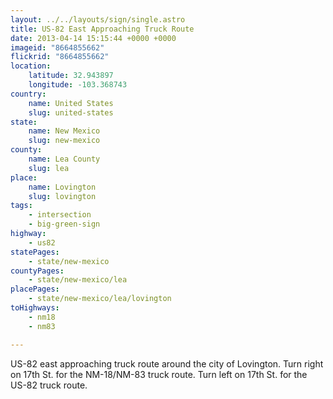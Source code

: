 ```yaml
---
layout: ../../layouts/sign/single.astro
title: US-82 East Approaching Truck Route
date: 2013-04-14 15:15:44 +0000 +0000
imageid: "8664855662"
flickrid: "8664855662"
location:
    latitude: 32.943897
    longitude: -103.368743
country:
    name: United States
    slug: united-states
state:
    name: New Mexico
    slug: new-mexico
county:
    name: Lea County
    slug: lea
place:
    name: Lovington
    slug: lovington
tags:
    - intersection
    - big-green-sign
highway:
    - us82
statePages:
    - state/new-mexico
countyPages:
    - state/new-mexico/lea
placePages:
    - state/new-mexico/lea/lovington
toHighways:
    - nm18
    - nm83

---
```

US-82 east approaching truck route around the city of Lovington.  Turn right on 17th St. for the NM-18/NM-83 truck route.  Turn left on 17th St. for the US-82 truck route.